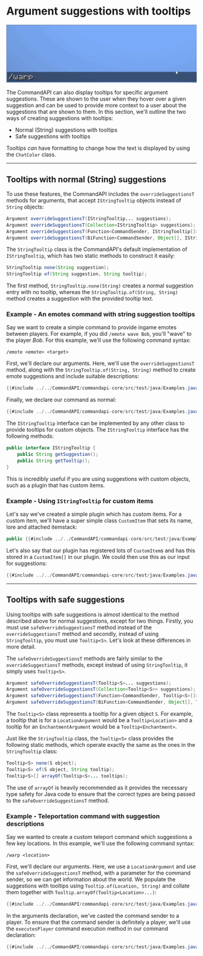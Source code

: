 # Argument suggestions with tooltips

![](./images/warps.gif)

The CommandAPI can also display tooltips for specific argument suggestions. These are shown to the user when they hover over a given suggestion and can be used to provide more context to a user about the suggestions that are shown to them. In this section, we'll outline the two ways of creating suggestions with tooltips: 

- Normal (String) suggestions with tooltips
- Safe suggestions with tooltips

Tooltips _can_ have formatting to change how the text is displayed by using the `ChatColor` class.

-----

## Tooltips with normal (String) suggestions

To use these features, the CommandAPI includes the `overrideSuggestionsT` methods for arguments, that accept `IStringTooltip` objects instead of `String` objects:

```java
Argument overrideSuggestionsT(IStringTooltip... suggestions);
Argument overrideSuggestionsT(Collection<IStringTooltip> suggestions);
Argument overrideSuggestionsT(Function<CommandSender, IStringTooltip[]> suggestions);
Argument overrideSuggestionsT(BiFunction<CommandSender, Object[], IStringTooltip[]> suggestions);
```

The `StringTooltip` class is the CommandAPI's default implementation of `IStringTooltip`, which has two static methods to construct it easily:

```java
StringTooltip none(String suggestion);
StringTooltip of(String suggestion, String tooltip);
```

The first method, `StringTooltip.none(String)` creates a normal suggestion entry with no tooltip, whereas the `StringTooltip.of(String, String)` method creates a suggestion with the provided tooltip text.

<div class="example">

### Example - An emotes command with string suggestion tooltips

Say we want to create a simple command to provide ingame emotes between players. For example, if you did `/emote wave Bob`, you'll "wave" to the player _Bob_. For this example, we'll use the following command syntax:

```
/emote <emote> <target>
```

First, we'll declare our arguments. Here, we'll use the `overrideSuggestionsT` method, along with the `StringTooltip.of(String, String)` method to create emote suggestions and include suitable descriptions:

```java
{{#include ../../CommandAPI/commandapi-core/src/test/java/Examples.java:Tooltips1}}
```

Finally, we declare our command as normal:

```java
{{#include ../../CommandAPI/commandapi-core/src/test/java/Examples.java:Tooltips2}}
```

</div>

The `IStringTooltip` interface can be implemented by any other class to provide tooltips for custom objects. The `IStringTooltip` interface has the following methods:

```java
public interface IStringTooltip {
	public String getSuggestion();
	public String getTooltip();
}
```

This is incredibly useful if you are using suggestions with custom objects, such as a plugin that has custom items.

<div class="example">

### Example - Using `IStringTooltip` for custom items

Let's say we've created a simple plugin which has custom items. For a custom item, we'll have a super simple class `CustomItem` that sets its name, lore and attached itemstack:

```java
public {{#include ../../CommandAPI/commandapi-core/src/test/java/Examples.java:Tooltips3}}
```

Let's also say that our plugin has registered lots of `CustomItem`s and has this stored in a `CustomItem[]` in our plugin. We could then use this as our input for suggestions:

```java
{{#include ../../CommandAPI/commandapi-core/src/test/java/Examples.java:Tooltips4}}
```

</div>

-----

## Tooltips with safe suggestions

Using tooltips with safe suggestions is almost identical to the method described above for normal suggestions, except for two things. Firstly, you must use `safeOverrideSuggestionsT` method instead of the `overrideSuggestionsT` method and secondly, instead of using `StringTooltip`, you must use `Tooltip<S>`. Let's look at these differences in more detail.

The `safeOverrideSuggestionsT` methods are fairly similar to the `overrideSuggestionsT` methods, except instead of using `StringTooltip`, it simply uses `Tooltip<S>`.

```java
Argument safeOverrideSuggestionsT(Tooltip<S>... suggestions);
Argument safeOverrideSuggestionsT(Collection<Tooltip<S>> suggestions);
Argument safeOverrideSuggestionsT(Function<CommandSender, Tooltip<S>[]> suggestions);
Argument safeOverrideSuggestionsT(BiFunction<CommandSender, Object[], Tooltip<S>[]> suggestions);
```

The `Tooltip<S>` class represents a tooltip for a given object `S`. For example, a tooltip that is for a `LocationArgument` would be a `Tooltip<Location>` and a tooltip for an `EnchantmentArgument` would be a `Tooltip<Enchantment>`.

Just like the `StringTooltip` class, the `Tooltip<S>` class provides the following static methods, which operate exactly the same as the ones in the `StringTooltip` class:

```java
Tooltip<S> none(S object);
Tooltip<S> of(S object, String tooltip);
Tooltip<S>[] arrayOf(Tooltip<S>... tooltips);
```

The use of `arrayOf` is heavily recommended as it provides the necessary type safety for Java code to ensure that the correct types are being passed to the `safeOverrideSuggestionsT` method.

<div class="example">

### Example - Teleportation command with suggestion descriptions

Say we wanted to create a custom teleport command which suggestions a few key locations. In this example, we'll use the following command syntax:

```
/warp <location>
```

First, we'll declare our arguments. Here, we use a `LocationArgument` and use the `safeOverrideSuggestionsT` method, with a parameter for the command sender, so we can get information about the world. We populate the suggestions with tooltips using `Tooltip.of(Location, String)` and collate them together with `Tooltip.arrayOf(Tooltip<Location>...)`:

```java
{{#include ../../CommandAPI/commandapi-core/src/test/java/Examples.java:SafeTooltips}}
```

In the arguments declaration, we've casted the command sender to a player. To ensure that the command sender is definitely a player, we'll use the `executesPlayer` command execution method in our command declaration:

```java
{{#include ../../CommandAPI/commandapi-core/src/test/java/Examples.java:SafeTooltips2}}
```

</div>

